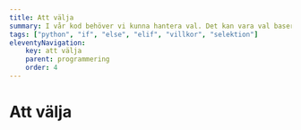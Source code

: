 ```yaml
---
title: Att välja
summary: I vår kod behöver vi kunna hantera val. Det kan vara val baserat på användarens inmatning, eller val som görs automatiskt i programmet. För att göra val i vår kod använder vi oss av villkorssatser.
tags: ["python", "if", "else", "elif", "villkor", "selektion"]
eleventyNavigation:
    key: att välja
    parent: programmering
    order: 4
---
```


# Att välja